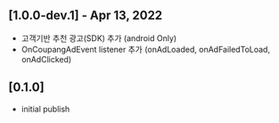 ## [1.0.0-dev.1] - Apr 13, 2022
* 고객기반 추천 광고(SDK) 추가 (android Only)
* OnCoupangAdEvent listener 추가 (onAdLoaded, onAdFailedToLoad, onAdClicked)

## [0.1.0]
* initial publish
